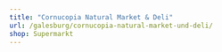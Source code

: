 ```yaml
---
title: "Cornucopia Natural Market & Deli"
url: /galesburg/cornucopia-natural-market-und-deli/
shop: Supermarkt
---
```

